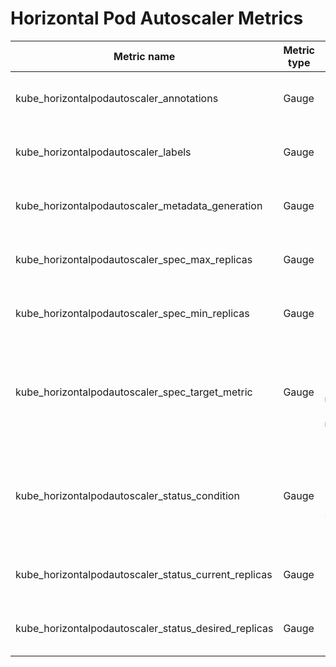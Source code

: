 # Horizontal Pod Autoscaler Metrics

| Metric name                       | Metric type | Labels/tags                                                   | Status |
| --------------------------------  | ----------- | ------------------------------------------------------------- | ------ |
| kube_horizontalpodautoscaler_annotations              | Gauge       | `horizontalpodautoscaler`=&lt;hpa-name&gt; <br> `namespace`=&lt;hpa-namespace&gt; | EXPERIMENTAL |
| kube_horizontalpodautoscaler_labels                   | Gauge       | `horizontalpodautoscaler`=&lt;hpa-name&gt; <br> `namespace`=&lt;hpa-namespace&gt; | STABLE |
| kube_horizontalpodautoscaler_metadata_generation      | Gauge       | `horizontalpodautoscaler`=&lt;hpa-name&gt; <br> `namespace`=&lt;hpa-namespace&gt; | STABLE |
| kube_horizontalpodautoscaler_spec_max_replicas        | Gauge       | `horizontalpodautoscaler`=&lt;hpa-name&gt; <br> `namespace`=&lt;hpa-namespace&gt; | STABLE |
| kube_horizontalpodautoscaler_spec_min_replicas        | Gauge       | `horizontalpodautoscaler`=&lt;hpa-name&gt; <br> `namespace`=&lt;hpa-namespace&gt; | STABLE |
| kube_horizontalpodautoscaler_spec_target_metric       | Gauge       | `horizontalpodautoscaler`=&lt;hpa-name&gt; <br> `namespace`=&lt;hpa-namespace&gt; <br> `metric_name`=&lt;metric-name&gt; <br> `metric_target_type`=&lt;value\|utilization\|average&gt; | EXPERIMENTAL |
| kube_horizontalpodautoscaler_status_condition         | Gauge       | `horizontalpodautoscaler`=&lt;hpa-name&gt; <br> `namespace`=&lt;hpa-namespace&gt; <br> `condition`=&lt;hpa-condition&gt; <br> `status`=&lt;true\|false\|unknown&gt; | STABLE |
| kube_horizontalpodautoscaler_status_current_replicas  | Gauge       | `horizontalpodautoscaler`=&lt;hpa-name&gt; <br> `namespace`=&lt;hpa-namespace&gt; | STABLE |
| kube_horizontalpodautoscaler_status_desired_replicas  | Gauge       | `horizontalpodautoscaler`=&lt;hpa-name&gt; <br> `namespace`=&lt;hpa-namespace&gt; | STABLE |
